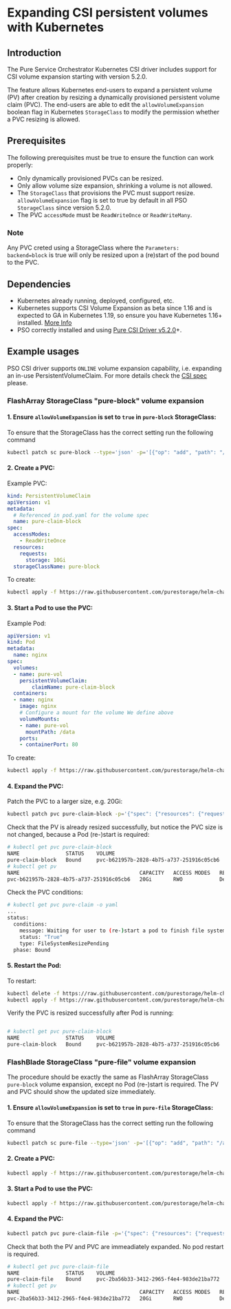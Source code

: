 
# Expanding CSI persistent volumes with Kubernetes

## Introduction

The Pure Service Orchestrator Kubernetes CSI driver includes support for CSI volume expansion starting with version 5.2.0.

The feature allows Kubernetes end-users to expand a persistent volume (PV) after creation by resizing a dynamically provisioned persistent volume claim (PVC).
The end-users are able to edit the `allowVolumeExpansion` boolean flag in Kubernetes `StorageClass` to modify the permission whether a PVC resizing is allowed. 

## Prerequisites

The following prerequisites must be true to ensure the function can work properly:

* Only dynamically provisioned PVCs can be resized.
* Only allow volume size expansion, shrinking a volume is not allowed.
* The `StorageClass` that provisions the PVC must support resize. `allowVolumeExpansion` flag is set to true by default in all PSO `StorageClass` since version 5.2.0.
* The PVC `accessMode` must be `ReadWriteOnce` or `ReadWriteMany`.

### Note

Any PVC creted using a StorageClass where the `Parameters:   backend=block` is true will only be resized upon a (re)start of the pod bound to the PVC. 

## Dependencies

* Kubernetes already running, deployed, configured, etc.
* Kubernetes supports CSI Volume Expansion as beta since 1.16 and is expected to GA in Kubernetes 1.19, so ensure you have Kubernetes 1.16+ installed. [More Info](https://kubernetes-csi.github.io/docs/volume-expansion.html)
* PSO correctly installed and using [Pure CSI Driver v5.2.0](https://github.com/purestorage/helm-charts/releases/tag/5.2.0)+.


## Example usages

PSO CSI driver supports `ONLINE` volume expansion capability, i.e. expanding an in-use PersistentVolumeClaim.
For more details check the [CSI spec](https://github.com/container-storage-interface/spec/blob/master/spec.md) please. 
 
### FlashArray StorageClass "pure-block" volume expansion

#### 1. Ensure `allowVolumeExpansion` is set to `true` in `pure-block` StorageClass:

To ensure that the StorageClass has the correct setting run the following command

```bash
kubectl patch sc pure-block --type='json' -p='[{"op": "add", "path": "/allowVolumeExpansion", "value": true }]'
```

#### 2. Create a PVC:

Example PVC:

```yaml
kind: PersistentVolumeClaim
apiVersion: v1
metadata:
  # Referenced in pod.yaml for the volume spec
  name: pure-claim-block
spec:
  accessModes:
    - ReadWriteOnce
  resources:
    requests:
      storage: 10Gi
  storageClassName: pure-block
```

To create:

```bash
kubectl apply -f https://raw.githubusercontent.com/purestorage/helm-charts/master/docs/examples/volexpansion/pvc-block.yaml
```

#### 3. Start a Pod to use the PVC:

Example Pod:

```yaml
apiVersion: v1
kind: Pod
metadata:
  name: nginx
spec:
  volumes:
  - name: pure-vol
    persistentVolumeClaim:
        claimName: pure-claim-block
  containers:
  - name: nginx
    image: nginx
    # Configure a mount for the volume We define above
    volumeMounts:
    - name: pure-vol
      mountPath: /data
    ports:
    - containerPort: 80
```

To create:

```bash
kubectl apply -f https://raw.githubusercontent.com/purestorage/helm-charts/master/docs/examples/volexpansion/pod-block.yaml
```

#### 4. Expand the PVC:

Patch the PVC to a larger size, e.g. 20Gi:

```bash
kubectl patch pvc pure-claim-block -p='{"spec": {"resources": {"requests": {"storage": "20Gi"}}}}'
```

Check that the PV is already resized successfully, but notice the PVC size is not changed, because a Pod (re-)start is required:

```bash
# kubectl get pvc pure-claim-block
NAME               STATUS    VOLUME                                     CAPACITY   ACCESS MODES   STORAGECLASS   AGE
pure-claim-block   Bound     pvc-b621957b-2828-4b75-a737-251916c05cb6   10Gi       RWO            pure-block     56s
# kubectl get pv
NAME                                       CAPACITY   ACCESS MODES   RECLAIM POLICY   STATUS    CLAIM                      STORAGECLASS   REASON    AGE
pvc-b621957b-2828-4b75-a737-251916c05cb6   20Gi       RWO            Delete           Bound     default/pure-claim-block   pure-block               68s

```
Check the PVC conditions:

```bash
# kubectl get pvc pure-claim -o yaml
...
status:
  conditions:
    message: Waiting for user to (re-)start a pod to finish file system resize of volume on node.
    status: "True"
    type: FileSystemResizePending
  phase: Bound
```

#### 5. Restart the Pod:

To restart:

```bash
kubectl delete -f https://raw.githubusercontent.com/purestorage/helm-charts/master/docs/examples/volexpansion/pod-block.yaml
kubectl apply -f https://raw.githubusercontent.com/purestorage/helm-charts/master/docs/examples/volexpansion/pod-block.yaml
```
Verify the PVC is resized successfully after Pod is running:
```bash

# kubectl get pvc pure-claim-block
NAME               STATUS    VOLUME                                     CAPACITY   ACCESS MODES   STORAGECLASS   AGE
pure-claim-block   Bound     pvc-b621957b-2828-4b75-a737-251916c05cb6   20Gi       RWO            pure-block     2m46s
```

### FlashBlade StorageClass "pure-file" volume expansion

The procedure should be exactly the same as FlashArray StorageClass `pure-block` volume expansion, except no Pod (re-)start is required.
The PV and PVC should show the updated size immediately.

#### 1. Ensure `allowVolumeExpansion` is set to `true` in `pure-file` StorageClass:

To ensure that the StorageClass has the correct setting run the following command

```bash
kubectl patch sc pure-file --type='json' -p='[{"op": "add", "path": "/allowVolumeExpansion", "value": true }]'
```

#### 2. Create a PVC:

```bash
kubectl apply -f https://raw.githubusercontent.com/purestorage/helm-charts/master/docs/examples/volexpansion/pvc-file.yaml
```

#### 3. Start a Pod to use the PVC:

```bash
kubectl apply -f https://raw.githubusercontent.com/purestorage/helm-charts/master/docs/examples/volexpansion/pod-file.yaml
```

#### 4. Expand the PVC:

```bash
kubectl patch pvc pure-claim-file -p='{"spec": {"resources": {"requests": {"storage": "20Gi"}}}}'
```

Check that both the PV and PVC are immeadiately expanded. No pod restart is required.

```bash
# kubectl get pvc pure-claim-file
NAME               STATUS    VOLUME                                     CAPACITY   ACCESS MODES   STORAGECLASS   AGE
pure-claim-file    Bound     pvc-2ba56b33-3412-2965-f4e4-983de21ba772   20Gi       RWO            pure-file      25s
# kubectl get pv
NAME                                       CAPACITY   ACCESS MODES   RECLAIM POLICY   STATUS    CLAIM                      STORAGECLASS   REASON    AGE
pvc-2ba56b33-3412-2965-f4e4-983de21ba772   20Gi       RWO            Delete           Bound     default/pure-claim-file    pure-file                27s
```

